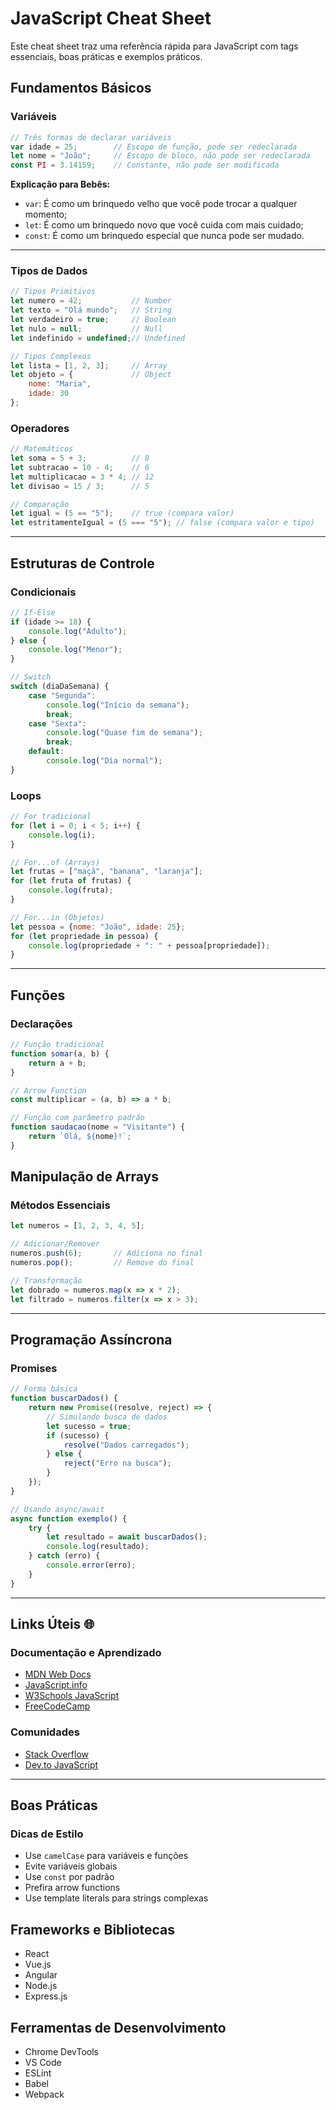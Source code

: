 # JavaScript Cheat Sheet 

Este cheat sheet traz uma referência rápida para JavaScript com tags essenciais, boas práticas e exemplos práticos.

## Fundamentos Básicos

### Variáveis
```javascript
// Três formas de declarar variáveis
var idade = 25;        // Escopo de função, pode ser redeclarada
let nome = "João";     // Escopo de bloco, não pode ser redeclarada
const PI = 3.14159;    // Constante, não pode ser modificada
```

**Explicação para Bebês:**
- `var`: É como um brinquedo velho que você pode trocar a qualquer momento;
- `let`: É como um brinquedo novo que você cuida com mais cuidado;
- `const`: É como um brinquedo especial que nunca pode ser mudado.

---

### Tipos de Dados
```javascript
// Tipos Primitivos
let numero = 42;           // Number
let texto = "Olá mundo";   // String
let verdadeiro = true;     // Boolean
let nulo = null;           // Null
let indefinido = undefined;// Undefined

// Tipos Complexos
let lista = [1, 2, 3];     // Array
let objeto = {             // Object
    nome: "Maria",
    idade: 30
};
```

### Operadores
```javascript
// Matemáticos
let soma = 5 + 3;          // 8
let subtracao = 10 - 4;    // 6
let multiplicacao = 3 * 4; // 12
let divisao = 15 / 3;      // 5

// Comparação
let igual = (5 == "5");    // true (compara valor)
let estritamenteIgual = (5 === "5"); // false (compara valor e tipo)
```

---

## Estruturas de Controle

### Condicionais
```javascript
// If-Else
if (idade >= 18) {
    console.log("Adulto");
} else {
    console.log("Menor");
}

// Switch
switch (diaDaSemana) {
    case "Segunda":
        console.log("Início da semana");
        break;
    case "Sexta":
        console.log("Quase fim de semana");
        break;
    default:
        console.log("Dia normal");
}
```

### Loops
```javascript
// For tradicional
for (let i = 0; i < 5; i++) {
    console.log(i);
}

// For...of (Arrays)
let frutas = ["maçã", "banana", "laranja"];
for (let fruta of frutas) {
    console.log(fruta);
}

// For...in (Objetos)
let pessoa = {nome: "João", idade: 25};
for (let propriedade in pessoa) {
    console.log(propriedade + ": " + pessoa[propriedade]);
}
```

---

## Funções

### Declarações
```javascript
// Função tradicional
function somar(a, b) {
    return a + b;
}

// Arrow Function
const multiplicar = (a, b) => a * b;

// Função com parâmetro padrão
function saudacao(nome = "Visitante") {
    return `Olá, ${nome}!`;
}
```

## Manipulação de Arrays

### Métodos Essenciais
```javascript
let numeros = [1, 2, 3, 4, 5];

// Adicionar/Remover
numeros.push(6);       // Adiciona no final
numeros.pop();         // Remove do final

// Transformação
let dobrado = numeros.map(x => x * 2);
let filtrado = numeros.filter(x => x > 3);
```

---

## Programação Assíncrona

### Promises
```javascript
// Forma básica
function buscarDados() {
    return new Promise((resolve, reject) => {
        // Simulando busca de dados
        let sucesso = true;
        if (sucesso) {
            resolve("Dados carregados");
        } else {
            reject("Erro na busca");
        }
    });
}

// Usando async/await
async function exemplo() {
    try {
        let resultado = await buscarDados();
        console.log(resultado);
    } catch (erro) {
        console.error(erro);
    }
}
```

---

## Links Úteis 🌐

### Documentação e Aprendizado
- [MDN Web Docs](https://developer.mozilla.org/pt-BR/docs/Web/JavaScript)
- [JavaScript.info](https://javascript.info/)
- [W3Schools JavaScript](https://www.w3schools.com/js/)
- [FreeCodeCamp](https://www.freecodecamp.org/)

### Comunidades
- [Stack Overflow](https://stackoverflow.com/questions/tagged/javascript)
- [Dev.to JavaScript](https://dev.to/t/javascript)

---

## Boas Práticas

### Dicas de Estilo
- Use `camelCase` para variáveis e funções
- Evite variáveis globais
- Use `const` por padrão
- Prefira arrow functions
- Use template literals para strings complexas

## Frameworks e Bibliotecas
- React
- Vue.js
- Angular
- Node.js
- Express.js

## Ferramentas de Desenvolvimento
- Chrome DevTools
- VS Code
- ESLint
- Babel
- Webpack